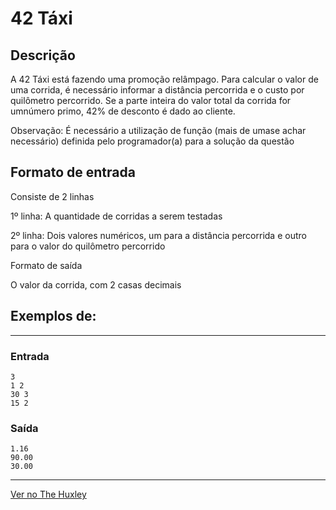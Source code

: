 # 42 Táxi

## Descrição
A 42 Táxi está fazendo uma promoção relâmpago. Para calcular o valor de uma corrida, é necessário informar a distância percorrida e o custo por quilômetro percorrido. Se a parte inteira do valor total da corrida for umnúmero primo, 42% de desconto é dado ao cliente.

Observação: É necessário a utilização de função (mais de umase achar necessário) definida pelo programador(a) para a solução da questão

## Formato de entrada

Consiste de 2 linhas

1º linha: A quantidade de corridas a serem testadas

2º linha: Dois valores numéricos, um para a distância percorrida e outro para o valor do quilômetro percorrido

Formato de saída

O valor da corrida, com 2 casas decimais

## Exemplos de:
______________________________________
### Entrada

    3
    1 2
    30 3
    15 2

### Saída

    1.16
    90.00
    30.00
______________________________________

[Ver no The Huxley](https://thehuxley.com/problem/3947?quizId=7373)